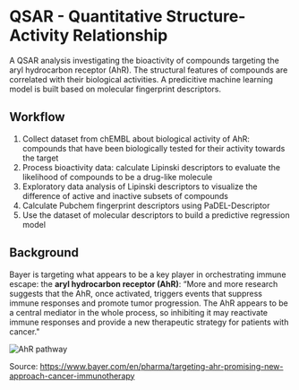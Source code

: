 # QSAR - Quantitative Structure-Activity Relationship

A QSAR analysis investigating the bioactivity of compounds targeting the aryl hydrocarbon receptor (AhR). The structural features of compounds are correlated with their biological activities. A predicitive machine learning model is built based on molecular fingerprint descriptors.

## Workflow

1. Collect dataset from chEMBL about biological activity of AhR: compounds that have been biologically tested for their activity towards the target
2. Process bioactivity data: calculate Lipinski descriptors to evaluate the likelihood of compounds to be a drug-like molecule
3. Exploratory data analysis of Lipinski descriptors to visualize the difference of active and inactive subsets of compounds
4. Calculate Pubchem fingerprint descriptors using PaDEL-Descriptor
5. Use the dataset of molecular descriptors to build a predictive regression model

## Background

Bayer is targeting what appears to be a key player in orchestrating immune escape: the **aryl hydrocarbon receptor (AhR)**: “More and more research suggests that the AhR, once activated, triggers events that suppress immune responses and promote tumor progression. The AhR appears to be a central mediator in the whole process, so inhibiting it may reactivate immune responses and provide a new therapeutic strategy for patients with cancer."

![AhR pathway](https://www.bayer.com/sites/default/files/styles/16_9_aspect_ratio/public/2021-09/Bayer-Ahr-Rezeptor_EN_01_0.png?h=d1cb525d&itok=lEb7uIwe)

Source: https://www.bayer.com/en/pharma/targeting-ahr-promising-new-approach-cancer-immunotherapy